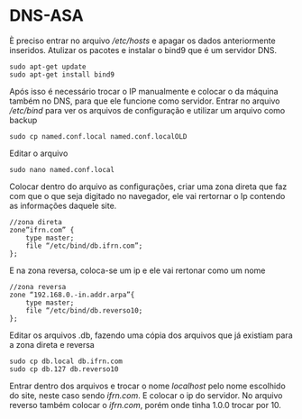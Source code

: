 # DNS-ASA 
È preciso entrar no arquivo _/etc/hosts_ e apagar os dados anteriormente inseridos.
Atulizar os pacotes e instalar o bind9 que é um servidor DNS.
```
sudo apt-get update
sudo apt-get install bind9
```
Após isso é necessário trocar o IP manualmente e colocar o da máquina também no DNS, para que ele funcione como servidor.
 Entrar no arquivo _/etc/bind_ para ver os arquivos de configuração e utilizar um arquivo como backup
```
sudo cp named.conf.local named.conf.localOLD
```
Editar o arquivo
```
sudo nano named.conf.local
```
Colocar dentro do arquivo as configurações, criar uma zona direta que faz com que o que seja digitado no navegador, ele vai rertornar o Ip contendo as informações daquele site.
```
//zona direta
zone”ifrn.com” {
	type master;
	file “/etc/bind/db.ifrn.com”;
};
```
E  na zona reversa, coloca-se um ip e ele vai rertonar como um nome 
```
//zona reversa
zone “192.168.0.-in.addr.arpa”{
	type master;
	file “/etc/bind/db.reverso10;
};
```
Editar os arquivos .db, fazendo uma cópia dos arquivos que já existiam para a zona direta e reversa
```
sudo cp db.local db.ifrn.com
sudo cp db.127 db.reverso10
```
Entrar dentro dos arquivos e trocar o nome _localhost_ pelo nome escolhido do site, neste caso sendo _ifrn.com_. E colocar o ip do servidor.
No arquivo reverso também colocar o _ifrn.com_, porém onde tinha 1.0.0 trocar por 10.








